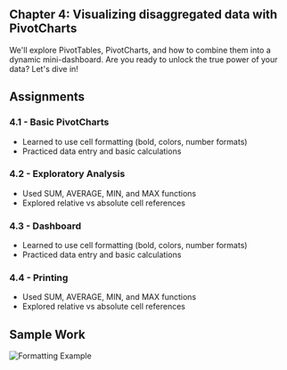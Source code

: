 ## Chapter 4: Visualizing disaggregated data with PivotCharts
We'll explore PivotTables, PivotCharts, and how to combine them into a dynamic mini-dashboard. Are you ready to unlock the true power of your data? Let's dive in!

## Assignments
### 4.1 - Basic PivotCharts
- Learned to use cell formatting (bold, colors, number formats)
- Practiced data entry and basic calculations

### 4.2 - Exploratory Analysis
- Used SUM, AVERAGE, MIN, and MAX functions
- Explored relative vs absolute cell references

### 4.3 - Dashboard
- Learned to use cell formatting (bold, colors, number formats)
- Practiced data entry and basic calculations

### 4.4 - Printing
- Used SUM, AVERAGE, MIN, and MAX functions
- Explored relative vs absolute cell references

## Sample Work
![Formatting Example](./screenshots/formatting_example.png)

